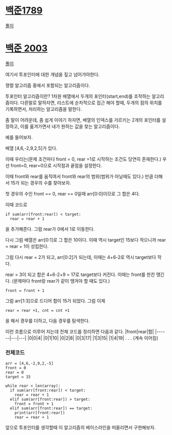 # [백준1789](https://www.acmicpc.net/problem/1789)
[풀이](https://github.com/stockmanager1/baejoon-study--TIL/tree/main/%EB%B0%B1%EC%A4%80/Silver/1789.%E2%80%85%EC%88%98%EB%93%A4%EC%9D%98%E2%80%85%ED%95%A9)

# [백준 2003](https://github.com/stockmanager1/baejoon-study--TIL/tree/main/%EB%B0%B1%EC%A4%80/Silver/2003.%E2%80%85%EC%88%98%EB%93%A4%EC%9D%98%E2%80%85%ED%95%A9%E2%80%852)
[풀이](https://github.com/stockmanager1/baejoon-study--TIL/tree/main/%EB%B0%B1%EC%A4%80/Silver/2003.%E2%80%85%EC%88%98%EB%93%A4%EC%9D%98%E2%80%85%ED%95%A9%E2%80%852)

여기서 투포인터에 대한 개념을 짚고 넘어갸야한다.

졍렬 알고리즘 중에서 포함되는 알고리즘이다.

투포인터 알고리즘이란? 1차원 배열에서 두개의 포인터(start,end)를 조작하는 알고리즘이다. 다른말로 말하자면, 리스트에 순차적으로 접근 해야 할때, 두개의 점의 위치를 기록하면서, 처리하는 알고리즘을 말한다.

좀 말이 어려운데, 좀 쉽게 이야기 하자면, 배열의 인덱스를 가르키는 2개의 포인터를 설정하고, 이를 옮겨가면서 내가 원하는 값을 찾는 알고리즘이다.

예를 들어보자.

배열 [4,6,-2,9,2,5]가 있다.

이때 우리는(문제 조건마다 front = 0, rear =1로 시작하는 조건도 당연히 존재한다.) 우선 front=0, rear=0으로 시작점과 끝점을 설정한다.

이때 front와 rear를 움직여서 front와 rear의 범위(범위가 아닐때도 있다.) 만큼 더해서 15가 되는 경우의 수를 찾아보자.

첫 경우의 수인 front == 0, rear == 0일때 arr[0:0]이므로 그 합은 4다.

이때 코드로
```
if sum(arr[front:rear]) < target: 
  rear = rear + 1
```
을 추가해준다. 그럼 rear가 0에서 1로 이동한다.

다시 그럼 배열은 arr[0:1]로 그 합은 10이다. 이때 역시  target인 15보다 작으니까 rear = rear + 1이 성립한다.

그럼 다시 rear = 2가 되고, arr[0:2]가 되는데, 이때는 4+6-2로 역시 target보다 작다.

rear = 3이 되고 합은 4+6-2+9 = 17로 target보다 커진다. 
이때는 front를 한칸 땡긴다. (문제마다 front랑 rear가 같이 땡겨야 할 때도 있다.)
```
front = front + 1
```
그럼 arr[1:3]으로 드디어 합이 15가 되었다. 그럼 이제 
```
rear = rear +1, cnt = cnt +1
```
을 해서 경우를 더하고, 다음 경우를 탐색한다.

이런 흐름으로 이루어 지는데 전체 코드를 정리하면 다음과 같다.
|front|rear|합|
|------|---|---|
|0|0|4|
|0|1|10|
|0|2|8|
|0|3|17|
|1|3|15|
|1|4|19|
.
.
.
(계속 이어짐)

### 전체코드
```
arr = [4,6,-2,9,2,-5]
front = 0
rear = 0
target = 15

while rear < len(array):
  if sum(arr[front:rear]) < target:
    rear = rear + 1
  elif sum(arr[front:rear]) > target:
    front = front + 1
  elif sum(arr[front:rear]) == target:
    print(arr[front:rear])
    rear = rear + 1
```

앞으로 투포인터를 생각할때 이 알고리즘의 베이스라인을 떠올리면서 구현해보자.
   
